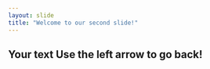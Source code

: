 ```yaml
---
layout: slide
title: "Welcome to our second slide!"
---
```

Your text
Use the left arrow to go back!
--